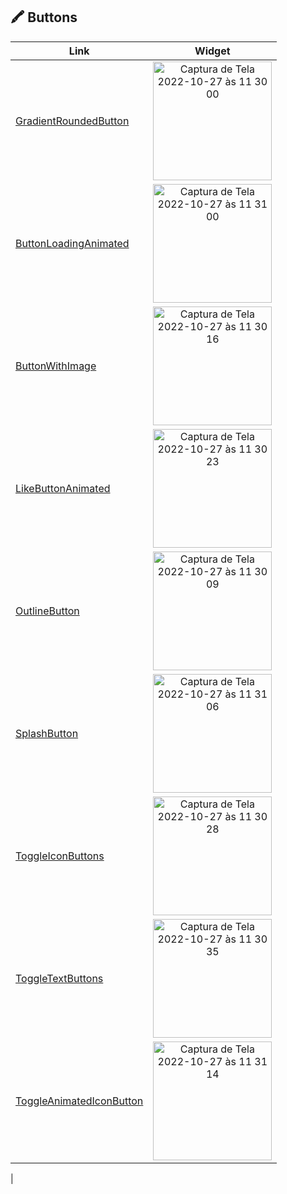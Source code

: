 

## 🖍 Buttons



| Link   | Widget |
| ------------- | :----------: | 
| [GradientRoundedButton](https://github.com/VinniciusJesus/flutter-catalog/blob/master/lib/buttons/gradient_rounded_button.dart) | <img width="190" alt="Captura de Tela 2022-10-27 às 11 30 00" src="https://user-images.githubusercontent.com/57817746/198318346-a98eeff6-4ea1-4607-b189-29606247caac.png">|
| [ButtonLoadingAnimated](https://github.com/VinniciusJesus/flutter-catalog/blob/master/lib/buttons/button_loading_animated.dart) | <img width="190" alt="Captura de Tela 2022-10-27 às 11 31 00" src="https://user-images.githubusercontent.com/57817746/198317681-9a5b6bf3-847a-44c7-b127-e861679cb280.png">|
| [ButtonWithImage](https://github.com/VinniciusJesus/flutter-catalog/blob/master/lib/buttons/button_with_image.dart) | <img width="190" alt="Captura de Tela 2022-10-27 às 11 30 16" src="https://user-images.githubusercontent.com/57817746/198322361-19d3c6e7-99fc-4499-ad91-77dc97f2d6c2.png">|
| [LikeButtonAnimated](https://github.com/VinniciusJesus/flutter-catalog/blob/master/lib/buttons/like_button_animated.dart) | <img width="190" alt="Captura de Tela 2022-10-27 às 11 30 23" src="https://user-images.githubusercontent.com/57817746/198323083-f48b2ea8-d496-40b0-808c-e115e9aace0d.png">|
| [OutlineButton](https://github.com/VinniciusJesus/flutter-catalog/blob/master/lib/buttons/outline_button.dart) | <img width="190" alt="Captura de Tela 2022-10-27 às 11 30 09" src="https://user-images.githubusercontent.com/57817746/198323777-290c3cc3-351c-4142-9e96-447388318624.png">|
| [SplashButton](https://github.com/VinniciusJesus/flutter-catalog/blob/master/lib/buttons/splash_button.dart) | <img width="190" alt="Captura de Tela 2022-10-27 às 11 31 06" src="https://user-images.githubusercontent.com/57817746/198346231-f29ae99f-dc58-4327-88d2-7a5dda7ff50c.png">|
| [ToggleIconButtons](https://github.com/VinniciusJesus/flutter-catalog/blob/master/lib/buttons/toggle_icon_buttons.dart) | <img width="190" alt="Captura de Tela 2022-10-27 às 11 30 28" src="https://user-images.githubusercontent.com/57817746/198346464-eb16ac63-cdbb-4779-b493-2044c08a742f.png">|
| [ToggleTextButtons](https://github.com/VinniciusJesus/flutter-catalog/blob/master/lib/buttons/toggle_text_buttons.dart) | <img width="190" alt="Captura de Tela 2022-10-27 às 11 30 35" src="https://user-images.githubusercontent.com/57817746/198346851-b9be21ea-20a3-46e0-9532-844ffd633e4e.png">
|[ToggleAnimatedIconButton](https://github.com/VinniciusJesus/flutter-catalog/blob/master/lib/buttons/togle_animated_icon_button.dart) | <img width="190" alt="Captura de Tela 2022-10-27 às 11 31 14" src="https://user-images.githubusercontent.com/57817746/198347146-908782fe-c2c4-408d-b19b-7de34fc7d967.png">
|
